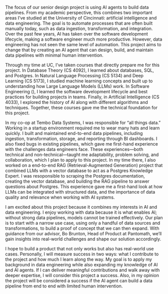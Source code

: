 The focus of our senior design project is using AI agents to build data pipelines. From my academic perspective, this combines two important areas I’ve studied at the University of Cincinnati: artificial intelligence and data engineering. The goal is to automate processes that are often built manually today, such as data ingestion, transformation, and integration. Over the past few years, AI has taken over the software development lifecycle, making a software engineer much more productive. However, data engineering has not seen the same level of automation. This project aims to change that by creating an AI agent that can design, build, and maintain data pipelines with minimal human intervention.

Through my time at UC, I’ve taken courses that directly prepare me for this project. In Database Theory (CS 4092), I learned about databases, SQL, and Postgres. In Natural Language Processing (CS 5134) and Deep Learning (CS 5173), I studied machine learning concepts and built up to understanding how Large Language Models (LLMs) work. In Software Engineering (), I learned the software development lifecycle and best practices for building projects in teams. Finally, in Artificial Intelligence (CS 4033), I explored the history of AI along with different algorithms and techniques. Together, these courses gave me the technical foundation for this project.

In my co-op at Tembo Data Systems, I was responsible for “all things data.” Working in a startup environment required me to wear many hats and learn quickly. I built and maintained end-to-end data pipelines, including ingestion, transformation, storage, and reporting through BI dashboards. I also fixed bugs in existing pipelines, which gave me first-hand experience with the challenges data engineers face. These experiences—both technical and non-technical—taught me adaptability, problem solving, and collaboration, which I plan to apply to this project. In my time there, I also worked on a end-to-end RAG (Retrieval-Augmented Generation) project that combined LLMs with a vector database to act as a Postgres Knowledge Expert. I was resoponsible to scraping the Postgres documentation, creating the vector database, and building the RAG pipeline to answer questions about Postgres. This experience gave me a first-hand look at how LLMs can be integrated with structured data, and the importance of data quality and relevance when working with AI systems.

I am excited about this project because it combines my interests in AI and data engineering. I enjoy working with data because it is what enables AI; without strong data pipelines, models cannot be trained effectively. Our plan is to start with a narrow use case, using only a handful of data sources and transformations, to build a proof of concept that we can then expand. With guidance from our advisor, Bo Brunton, Head of Product at Pantomath, we’ll gain insights into real-world challenges and shape our solution accordingly.

I hope to build a product that not only works but also has real-world use cases. Personally, I will measure success in two ways: what I contribute to the project and how much I learn along the way. My goal is to apply my background in data engineering while also expanding my knowledge of AI and AI agents. If I can deliver meaningful contributions and walk away with deeper expertise, I will consider this project a success. Also, in my opinion the project will be considered a success if the AI agent can build a data pipeline from end to end with limited human intervention.
